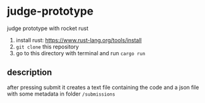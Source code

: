 # judge-prototype
judge prototype with rocket rust 

1. install rust: https://www.rust-lang.org/tools/install
2. `git clone` this repository
3. go to this directory with terminal and run `cargo run`

## description
after pressing submit it creates a text file containing the code and a json file with some metadata in folder `/submissions`
